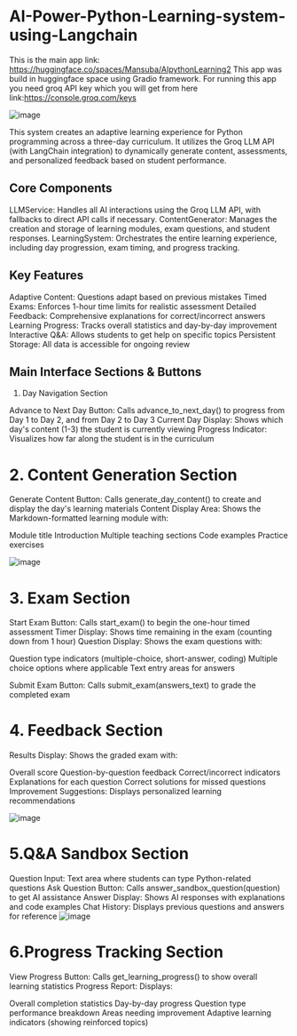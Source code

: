 # AI-Power-Python-Learning-system-using-Langchain
This is the main app link: https://huggingface.co/spaces/Mansuba/AIpythonLearning2
This app was build in huggingface space using Gradio framework.
For running this app you need groq API key which you will get from here link:https://console.groq.com/keys


![image](https://github.com/user-attachments/assets/502da000-9aea-4128-b62f-a40911d86afd)

This system creates an adaptive learning experience for Python programming across a three-day curriculum. It utilizes the Groq LLM API (with LangChain integration) to dynamically generate content, assessments, and personalized feedback based on student performance.

## Core Components
LLMService: Handles all AI interactions using the Groq LLM API, with fallbacks to direct API calls if necessary.
ContentGenerator: Manages the creation and storage of learning modules, exam questions, and student responses.
LearningSystem: Orchestrates the entire learning experience, including day progression, exam timing, and progress tracking.

## Key Features

Adaptive Content: Questions adapt based on previous mistakes
Timed Exams: Enforces 1-hour time limits for realistic assessment
Detailed Feedback: Comprehensive explanations for correct/incorrect answers
Learning Progress: Tracks overall statistics and day-by-day improvement
Interactive Q&A: Allows students to get help on specific topics
Persistent Storage: All data is accessible for ongoing review

## Main Interface Sections & Buttons
1. Day Navigation Section

Advance to Next Day Button: Calls advance_to_next_day() to progress from Day 1 to Day 2, and from Day 2 to Day 3
Current Day Display: Shows which day's content (1-3) the student is currently viewing
Progress Indicator: Visualizes how far along the student is in the curriculum

# 2. Content Generation Section

Generate Content Button: Calls generate_day_content() to create and display the day's learning materials
Content Display Area: Shows the Markdown-formatted learning module with:

Module title
Introduction
Multiple teaching sections
Code examples
Practice exercises

![image](https://github.com/user-attachments/assets/4f61472e-5544-4893-8529-cc7887c27331)


# 3. Exam Section

Start Exam Button: Calls start_exam() to begin the one-hour timed assessment
Timer Display: Shows time remaining in the exam (counting down from 1 hour)
Question Display: Shows the exam questions with:

Question type indicators (multiple-choice, short-answer, coding)
Multiple choice options where applicable
Text entry areas for answers

Submit Exam Button: Calls submit_exam(answers_text) to grade the completed exam

# 4. Feedback Section

Results Display: Shows the graded exam with:

Overall score
Question-by-question feedback
Correct/incorrect indicators
Explanations for each question
Correct solutions for missed questions
Improvement Suggestions: Displays personalized learning recommendations

![image](https://github.com/user-attachments/assets/0515b7ad-4a51-4db7-90b3-68853375eb35)
 
 # 5.Q&A Sandbox Section

Question Input: Text area where students can type Python-related questions
Ask Question Button: Calls answer_sandbox_question(question) to get AI assistance
Answer Display: Shows AI responses with explanations and code examples
Chat History: Displays previous questions and answers for reference
![image](https://github.com/user-attachments/assets/2047e43e-101b-422e-9002-616679d9f010)

# 6.Progress Tracking Section

View Progress Button: Calls get_learning_progress() to show overall learning statistics
Progress Report: Displays:

Overall completion statistics
Day-by-day progress
Question type performance breakdown
Areas needing improvement
Adaptive learning indicators (showing reinforced topics)



